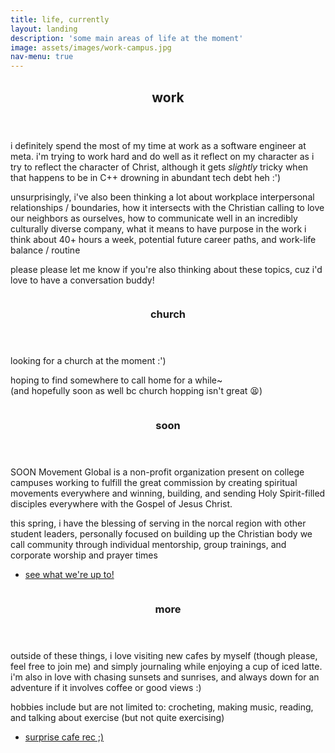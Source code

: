 ```yaml
---
title: life, currently
layout: landing
description: 'some main areas of life at the moment'
image: assets/images/work-campus.jpg
nav-menu: true
---
```


<!-- Main -->
<div id="main">

<!-- One -->
<section id="one">
  <div class="inner">
    <header class="major">
      <h2>work</h2>
    </header>
    <p>i definitely spend the most of my time at work as a software engineer at meta.
    i'm trying to work hard and do well as it reflect on my character as i try to
    reflect the character of Christ, although it gets <em>slightly</em> tricky when
    that happens to be in C++ drowning in abundant tech debt heh :') </p>
    <p>unsurprisingly, i've also been thinking a lot about workplace interpersonal
    relationships / boundaries, how it intersects with the Christian calling to love
    our neighbors as ourselves, how to communicate well in an incredibly culturally
    diverse company, what it means to have purpose in the work i think about 40+
    hours a week, potential future career paths, and work-life balance / routine</p>
    <p>please please let me know if you're also thinking about these topics, cuz i'd
    love to have a conversation buddy!</p>
  </div>
</section>

<!-- Two -->
<section id="two" class="spotlights">
  <section>
    <a href="" class="image">
      <img src="{% link assets/images/table.jpg %}" alt="" data-position="center center" />
    </a>
    <div class="content">
      <div class="inner">
        <header class="major">
          <h3>church</h3>
        </header>
        <p>looking for a church at the moment :')</p>
        <p>hoping to find somewhere to call home for a while~<br>
        (and hopefully soon as well bc church hopping isn't great 😫)</p>
        <ul class="actions">
          <!-- <li><a href="generic.html" class="button">hehe button</a></li> -->
        </ul>
      </div>
    </div>
  </section>
  <section>
    <a href="" class="image">
      <img src="{% link assets/images/soon.jpg %}" alt="" data-position="top center" />
    </a>
    <div class="content">
      <div class="inner">
        <header class="major">
          <h3>soon</h3>
        </header>
        <p>SOON Movement Global is a non-profit organization present on college campuses
        working to fulfill the great commission by creating spiritual movements
        everywhere and winning, building, and sending Holy Spirit-filled disciples
        everywhere with the Gospel of Jesus Christ.</p>
        <p>this spring, i have the blessing of serving in the norcal region with other
        student leaders, personally focused on building up the Christian body we call
        community through individual mentorship, group trainings, and corporate worship
        and prayer times</p>
        <ul class="actions"><li>
          <a href="https://www.instagram.com/norcalsoon/" class="button">see what we're up to!</a>
        </li></ul>
      </div>
    </div>
  </section>
  <section>
    <a href="" class="image">
      <img src="{% link assets/images/lhs-sunset.jpg %}" alt="" data-position="25% 25%" />
    </a>
    <div class="content">
      <div class="inner">
        <header class="major">
          <h3>more</h3>
        </header>
        <p>outside of these things, i love visiting new cafes by myself (though please,
        feel free to join me) and simply journaling while enjoying a cup of iced latte.
        i'm also in love with chasing sunsets and sunrises, and always down for an
        adventure if it involves coffee or good views :)</p>
        <p>hobbies include but are not limited to: crocheting, making music, reading,
        and talking about exercise (but not quite exercising)</p>
        <ul class="actions"><li>
          <a href="https://maps.app.goo.gl/FVJFirSvpGH7tBCY6" class="button">surprise cafe rec ;)</a>
        </li></ul>
      </div>
    </div>
  </section>
</section>

<!-- Three
<section id="three">
  <div class="inner">
    <header class="major">
      <h2>second major section</h2>
    </header>
    <p>no photo for this one</p>
    <ul class="actions">
      <li><a href="generic.html" class="button next">yes button</a></li>
    </ul>
  </div>
</section> -->

</div>
